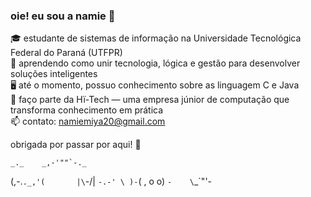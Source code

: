 ### oie! eu sou a namie 🍜

🎓 estudante de sistemas de informação na Universidade Tecnológica Federal do Paraná (UTFPR) <br>
🌱 aprendendo como unir tecnologia, lógica e gestão para desenvolver soluções inteligentes <br>
🖥️ até o momento, possuo conhecimento sobre as linguagem C e Java <br>
🌟 faço parte da Hï-Tech — uma empresa júnior de computação que transforma conhecimento em prática <br>
📫 contato: [namiemiya20@gmail.com](mailto:namiemiya20@gmail.com)<br>

  obrigada por passar por aqui! 🤍
  
    _._    _,-'""`-._
   (,-.`._,'(       |\`-/|
       `-.-' \ )-`( , o o)
             `-    \`_`"'-

